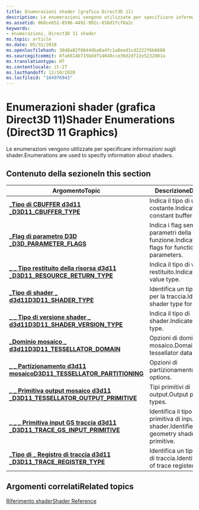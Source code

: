 ```yaml
---
title: Enumerazioni shader (grafica Direct3D 11)
description: Le enumerazioni vengono utilizzate per specificare informazioni sugli shader.
ms.assetid: 068ce652-8596-4492-992c-658d1fcf8a2c
keywords:
- enumerazioni, Direct3D 11 shader
ms.topic: article
ms.date: 05/31/2018
ms.openlocfilehash: 30d8a82f0844dba0a4fc1a8eed1cd2222f6b6680
ms.sourcegitcommit: 8fa6614b715bddf14648cce36d2df22e5232801a
ms.translationtype: HT
ms.contentlocale: it-IT
ms.lasthandoff: 12/10/2020
ms.locfileid: "104976943"
---
```

# <a name="shader-enumerations-direct3d-11-graphics"></a><span data-ttu-id="a8549-104">Enumerazioni shader (grafica Direct3D 11)</span><span class="sxs-lookup"><span data-stu-id="a8549-104">Shader Enumerations (Direct3D 11 Graphics)</span></span>

<span data-ttu-id="a8549-105">Le enumerazioni vengono utilizzate per specificare informazioni sugli shader.</span><span class="sxs-lookup"><span data-stu-id="a8549-105">Enumerations are used to specify information about shaders.</span></span>


## <a name="in-this-section"></a><span data-ttu-id="a8549-106">Contenuto della sezione</span><span class="sxs-lookup"><span data-stu-id="a8549-106">In this section</span></span>



| <span data-ttu-id="a8549-107">Argomento</span><span class="sxs-lookup"><span data-stu-id="a8549-107">Topic</span></span>                                                                                          | <span data-ttu-id="a8549-108">Descrizione</span><span class="sxs-lookup"><span data-stu-id="a8549-108">Description</span></span>                                                        |
|------------------------------------------------------------------------------------------------|--------------------------------------------------------------------|
| <span data-ttu-id="a8549-109">[**\_Tipo di CBUFFER d3d11 \_**](/previous-versions/windows/desktop/legacy/ff476097(v=vs.85))</span><span class="sxs-lookup"><span data-stu-id="a8549-109">[**D3D11\_CBUFFER\_TYPE**](/previous-versions/windows/desktop/legacy/ff476097(v=vs.85))</span></span><br/>                                  | <span data-ttu-id="a8549-110">Indica il tipo di un buffer costante.</span><span class="sxs-lookup"><span data-stu-id="a8549-110">Indicates a constant buffer's type.</span></span><br/>                     |
| [<span data-ttu-id="a8549-111">**\_Flag di parametro D3D \_**</span><span class="sxs-lookup"><span data-stu-id="a8549-111">**D3D\_PARAMETER\_FLAGS**</span></span>](/windows/desktop/api/d3dcommon/ne-d3dcommon-d3d_parameter_flags)<br/>                                | <span data-ttu-id="a8549-112">Indica i flag semantici per i parametri della funzione.</span><span class="sxs-lookup"><span data-stu-id="a8549-112">Indicates semantic flags for function parameters.</span></span><br/>       |
| [<span data-ttu-id="a8549-113">**\_ \_ Tipo restituito della risorsa d3d11 \_**</span><span class="sxs-lookup"><span data-stu-id="a8549-113">**D3D11\_RESOURCE\_RETURN\_TYPE**</span></span>](/windows/win32/api/d3dcommon/ne-d3dcommon-d3d_resource_return_type)<br/>                 | <span data-ttu-id="a8549-114">Indica il tipo di valore restituito.</span><span class="sxs-lookup"><span data-stu-id="a8549-114">Indicates return value type.</span></span><br/>                            |
| [<span data-ttu-id="a8549-115">**\_Tipo di shader \_ d3d11**</span><span class="sxs-lookup"><span data-stu-id="a8549-115">**D3D11\_SHADER\_TYPE**</span></span>](/windows/desktop/api/D3D11ShaderTracing/ne-d3d11shadertracing-d3d11_shader_type)<br/>                                    | <span data-ttu-id="a8549-116">Identifica un tipo di shader per la traccia.</span><span class="sxs-lookup"><span data-stu-id="a8549-116">Identifies a shader type for tracing.</span></span><br/>                   |
| [<span data-ttu-id="a8549-117">**\_ \_ Tipo di versione shader \_ d3d11**</span><span class="sxs-lookup"><span data-stu-id="a8549-117">**D3D11\_SHADER\_VERSION\_TYPE**</span></span>](/windows/desktop/api/d3d11shader/ne-d3d11shader-d3d11_shader_version_type)<br/>                   | <span data-ttu-id="a8549-118">Indica il tipo di shader.</span><span class="sxs-lookup"><span data-stu-id="a8549-118">Indicates shader type.</span></span><br/>                                  |
| [<span data-ttu-id="a8549-119">**\_Dominio mosaico \_ d3d11**</span><span class="sxs-lookup"><span data-stu-id="a8549-119">**D3D11\_TESSELLATOR\_DOMAIN**</span></span>](/windows/win32/api/d3dcommon/ne-d3dcommon-d3d_tessellator_domain)<br/>                      | <span data-ttu-id="a8549-120">Opzioni di dominio per i dati mosaico.</span><span class="sxs-lookup"><span data-stu-id="a8549-120">Domain options for tessellator data.</span></span><br/>                    |
| [<span data-ttu-id="a8549-121">**\_ \_ Partizionamento d3d11 mosaico**</span><span class="sxs-lookup"><span data-stu-id="a8549-121">**D3D11\_TESSELLATOR\_PARTITIONING**</span></span>](/windows/win32/api/d3dcommon/ne-d3dcommon-d3d_tessellator_partitioning)<br/>          | <span data-ttu-id="a8549-122">Opzioni di partizionamento.</span><span class="sxs-lookup"><span data-stu-id="a8549-122">Partitioning options.</span></span><br/>                                   |
| [<span data-ttu-id="a8549-123">**\_ \_ Primitiva output mosaico d3d11 \_**</span><span class="sxs-lookup"><span data-stu-id="a8549-123">**D3D11\_TESSELLATOR\_OUTPUT\_PRIMITIVE**</span></span>](/windows/win32/api/d3dcommon/ne-d3dcommon-d3d_tessellator_output_primitive)<br/> | <span data-ttu-id="a8549-124">Tipi primitivi di output.</span><span class="sxs-lookup"><span data-stu-id="a8549-124">Output primitive types.</span></span><br/>                                 |
| [<span data-ttu-id="a8549-125">**\_ \_ \_ Primitiva input GS traccia d3d11 \_**</span><span class="sxs-lookup"><span data-stu-id="a8549-125">**D3D11\_TRACE\_GS\_INPUT\_PRIMITIVE**</span></span>](/windows/desktop/api/D3D11ShaderTracing/ne-d3d11shadertracing-d3d11_trace_gs_input_primitive)<br/>        | <span data-ttu-id="a8549-126">Identifica il tipo della primitiva di input geometry shader.</span><span class="sxs-lookup"><span data-stu-id="a8549-126">Identifies the type of geometry shader input primitive.</span></span><br/> |
| [<span data-ttu-id="a8549-127">**\_Tipo di \_ Registro di traccia d3d11 \_**</span><span class="sxs-lookup"><span data-stu-id="a8549-127">**D3D11\_TRACE\_REGISTER\_TYPE**</span></span>](/windows/desktop/api/D3D11ShaderTracing/ne-d3d11shadertracing-d3d11_trace_register_type)<br/>                   | <span data-ttu-id="a8549-128">Identifica un tipo di registro di traccia.</span><span class="sxs-lookup"><span data-stu-id="a8549-128">Identifies a type of trace register.</span></span><br/>                    |



 

## <a name="related-topics"></a><span data-ttu-id="a8549-129">Argomenti correlati</span><span class="sxs-lookup"><span data-stu-id="a8549-129">Related topics</span></span>

<dl> <dt>

[<span data-ttu-id="a8549-130">Riferimento shader</span><span class="sxs-lookup"><span data-stu-id="a8549-130">Shader Reference</span></span>](d3d11-graphics-reference-d3d11-shader.md)
</dt> </dl>

 

